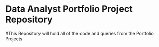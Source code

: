 # Data Analyst Portfolio Project Repository

#This Repository will hold all of the code and queries from the Portfolio Projects
